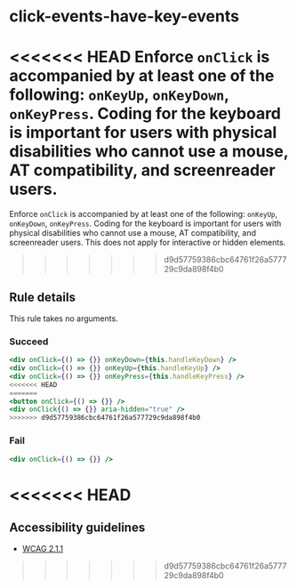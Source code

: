 # click-events-have-key-events

<<<<<<< HEAD
Enforce `onClick` is accompanied by at least one of the following: `onKeyUp`, `onKeyDown`, `onKeyPress`. Coding for the keyboard is important for users with physical disabilities who cannot use a mouse, AT compatibility, and screenreader users.
=======
Enforce `onClick` is accompanied by at least one of the following: `onKeyUp`, `onKeyDown`, `onKeyPress`. Coding for the keyboard is important for users with physical disabilities who cannot use a mouse, AT compatibility, and screenreader users. This does not apply for interactive or hidden elements.
>>>>>>> d9d57759386cbc64761f26a577729c9da898f4b0

## Rule details

This rule takes no arguments.

### Succeed
```jsx
<div onClick={() => {}} onKeyDown={this.handleKeyDown} />
<div onClick={() => {}} onKeyUp={this.handleKeyUp} />
<div onClick={() => {}} onKeyPress={this.handleKeyPress} />
<<<<<<< HEAD
=======
<button onClick={() => {}} />
<div onClick{() => {}} aria-hidden="true" />
>>>>>>> d9d57759386cbc64761f26a577729c9da898f4b0
```

### Fail
```jsx
<div onClick={() => {}} />
```
<<<<<<< HEAD
=======

## Accessibility guidelines
- [WCAG 2.1.1](https://www.w3.org/WAI/WCAG21/Understanding/keyboard)
>>>>>>> d9d57759386cbc64761f26a577729c9da898f4b0
